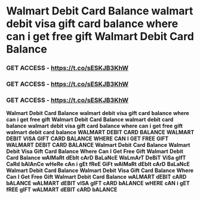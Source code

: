 # <strong>Walmart</strong> <strong>Debit</strong> <strong>Card</strong> <strong>Balance</strong> <strong>walmart</strong> <strong>debit</strong> <strong>visa</strong> <strong>gift</strong> <strong>card</strong> <strong>balance</strong> <strong>where</strong> <strong>can</strong> <strong>i</strong> <strong>get</strong> <strong>free</strong> <strong>gift</strong> <strong>Walmart</strong> <strong>Debit</strong> <strong>Card</strong> <strong>Balance</strong>

### <strong>GET</strong> <strong>ACCESS</strong> <strong>-</strong> <strong>https://t.co/sESKJB3KhW</strong>

### <strong>GET</strong> <strong>ACCESS</strong> <strong>-</strong> <strong>https://t.co/sESKJB3KhW</strong>

### <strong>GET</strong> <strong>ACCESS</strong> <strong>-</strong> <strong>https://t.co/sESKJB3KhW</strong>

<strong>Walmart</strong> <strong>Debit</strong> <strong>Card</strong> <strong>Balance</strong> <strong>walmart</strong> <strong>debit</strong> <strong>visa</strong> <strong>gift</strong> <strong>card</strong> <strong>balance</strong> <strong>where</strong> <strong>can</strong> <strong>i</strong> <strong>get</strong> <strong>free</strong> <strong>gift</strong> <strong>Walmart</strong> <strong>Debit</strong> <strong>Card</strong> <strong>Balance</strong> <strong>walmart</strong> <strong>debit</strong> <strong>card</strong> <strong>balance</strong> <strong>walmart</strong> <strong>debit</strong> <strong>visa</strong> <strong>gift</strong> <strong>card</strong> <strong>balance</strong> <strong>where</strong> <strong>can</strong> <strong>i</strong> <strong>get</strong> <strong>free</strong> <strong>gift</strong> <strong>walmart</strong> <strong>debit</strong> <strong>card</strong> <strong>balance</strong> <strong>WALMART</strong> <strong>DEBIT</strong> <strong>CARD</strong> <strong>BALANCE</strong> <strong>WALMART</strong> <strong>DEBIT</strong> <strong>VISA</strong> <strong>GIFT</strong> <strong>CARD</strong> <strong>BALANCE</strong> <strong>WHERE</strong> <strong>CAN</strong> <strong>I</strong> <strong>GET</strong> <strong>FREE</strong> <strong>GIFT</strong> <strong>WALMART</strong> <strong>DEBIT</strong> <strong>CARD</strong> <strong>BALANCE</strong> <strong>Walmart</strong> <strong>Debit</strong> <strong>Card</strong> <strong>Balance</strong> <strong>Walmart</strong> <strong>Debit</strong> <strong>Visa</strong> <strong>Gift</strong> <strong>Card</strong> <strong>Balance</strong> <strong>Where</strong> <strong>Can</strong> <strong>I</strong> <strong>Get</strong> <strong>Free</strong> <strong>Gift</strong> <strong>Walmart</strong> <strong>Debit</strong> <strong>Card</strong> <strong>Balance</strong> <strong>wAlMaRt</strong> <strong>dEbIt</strong> <strong>cArD</strong> <strong>BaLaNcE</strong> <strong>WaLmArT</strong> <strong>DeBiT</strong> <strong>ViSa</strong> <strong>gIfT</strong> <strong>CaRd</strong> <strong>bAlAnCe</strong> <strong>wHeRe</strong> <strong>cAn</strong> <strong>i</strong> <strong>gEt</strong> <strong>fReE</strong> <strong>GiFt</strong> <strong>wAlMaRt</strong> <strong>dEbIt</strong> <strong>cArD</strong> <strong>BaLaNcE</strong> <strong>Walmart</strong> <strong>Debit</strong> <strong>Card</strong> <strong>Balance</strong> <strong>Walmart</strong> <strong>Debit</strong> <strong>Visa</strong> <strong>Gift</strong> <strong>Card</strong> <strong>Balance</strong> <strong>Where</strong> <strong>Can</strong> <strong>I</strong> <strong>Get</strong> <strong>Free</strong> <strong>Gift</strong> <strong>Walmart</strong> <strong>Debit</strong> <strong>Card</strong> <strong>Balance</strong> <strong>wALMART</strong> <strong>dEBIT</strong> <strong>cARD</strong> <strong>bALANCE</strong> <strong>wALMART</strong> <strong>dEBIT</strong> <strong>vISA</strong> <strong>gIFT</strong> <strong>cARD</strong> <strong>bALANCE</strong> <strong>wHERE</strong> <strong>cAN</strong> <strong>i</strong> <strong>gET</strong> <strong>fREE</strong> <strong>gIFT</strong> <strong>wALMART</strong> <strong>dEBIT</strong> <strong>cARD</strong> <strong>bALANCE</strong>